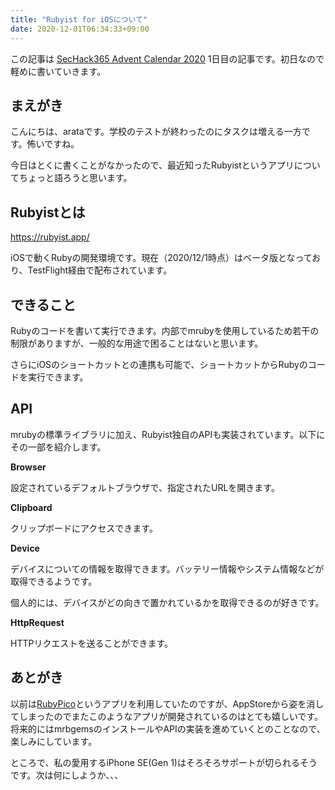```yaml
---
title: "Rubyist for iOSについて"
date: 2020-12-01T06:34:33+09:00
---
```


この記事は [SecHack365 Advent Calendar 2020](https://adventar.org/calendars/5335) 1日目の記事です。初日なので軽めに書いていきます。

## まえがき

こんにちは、arataです。学校のテストが終わったのにタスクは増える一方です。怖いですね。

今日はとくに書くことがなかったので、最近知ったRubyistというアプリについてちょっと語ろうと思います。

## Rubyistとは

https://rubyist.app/

iOSで動くRubyの開発環境です。現在（2020/12/1時点）はベータ版となっており、TestFlight経由で配布されています。

## できること

Rubyのコードを書いて実行できます。内部でmrubyを使用しているため若干の制限がありますが、一般的な用途で困ることはないと思います。

さらにiOSのショートカットとの連携も可能で、ショートカットからRubyのコードを実行できます。

## API

mrubyの標準ライブラリに加え、Rubyist独自のAPIも実装されています。以下にその一部を紹介します。

**Browser**

設定されているデフォルトブラウザで、指定されたURLを開きます。

**Clipboard**

クリップボードにアクセスできます。

**Device**

デバイスについての情報を取得できます。バッテリー情報やシステム情報などが取得できるようです。

個人的には、デバイスがどの向きで置かれているかを取得できるのが好きです。

**HttpRequest**

HTTPリクエストを送ることができます。

## あとがき

以前は[RubyPico](http://rubypico.ongaeshi.me/ja/)というアプリを利用していたのですが、AppStoreから姿を消してしまったのでまたこのようなアプリが開発されているのはとても嬉しいです。将来的にはmrbgemsのインストールやAPIの実装を進めていくとのことなので、楽しみにしています。

ところで、私の愛用するiPhone SE(Gen 1)はそろそろサポートが切られるそうです。次は何にしようか、、、

[^1]: http://rubypico.ongaeshi.me/ja/